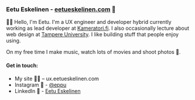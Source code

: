 
### Eetu Eskelinen - [eetueskelinen.com](https://ux.eetueskelinen.com) :dizzy:

<!-- ![Spinning on a chair thinking.](https://media.giphy.com/media/37Uer6MbSlFgA/giphy.gif) -->

🖖🏻 Hello, I'm Eetu. I'm a UX engineer and developer hybrid currently working as lead developer at [Kameratori.fi](https://kameratori.fi). I also occasionally lecture about web design at [Tampere University](https://www.tuni.fi/en). I like building stuff that people enjoy using. 

On my free time I make music, watch lots of movies and shoot photos 📸.

#### Get in touch:
- My site 👨‍💻 – ux.eetueskelinen.com
- Instagram 🌅 - [@eppu](https://www.instagram.com/eppu/)
- LinkedIn 🤖 - [Eetu Eskelinen](https://www.linkedin.com/in/eetueskelinen/)


